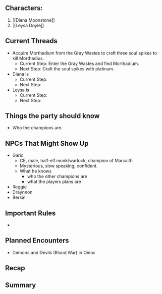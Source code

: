 ## Characters:
1. [[Diana Moonstone]]
2. [[Leysa Doyle]]

## Current Threads
- Acquire Morthadium from the Gray Wastes to craft three soul spikes to kill Morthadius.
	- Current Step: Enter the Gray Wastes and find Morthadium.
	- Next Step: Craft the soul spikes with platinum.
- Diana is
	- Current Step: 
	- Next Step: 
- Leysa is
	- Current Step: 
	- Next Step: 

## Things the party should know
- Who the champions are.

## NPCs That Might Show Up
- Garic
	- CE, male, half-elf monk/warlock, champion of Marcaith
	- Mysterious, slow speaking, confident.
	- What he knows
		- who the other champions are
		- what the players plans are
- Reggie
- Draynnon
- Bersin

## Important Rules
- 

## Planned Encounters
- Demons and Devils (Blood War) in Oinos

## Recap


## Summary
